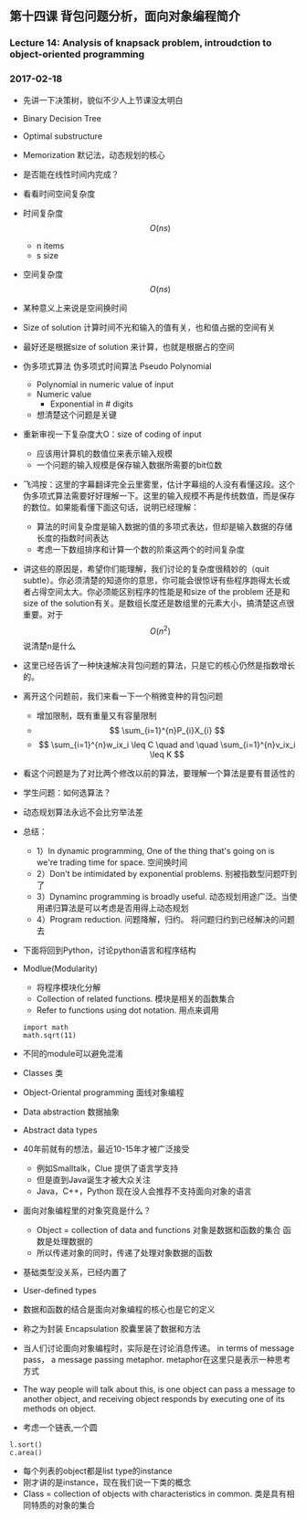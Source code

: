 ## 第十四课 背包问题分析，面向对象编程简介
### Lecture 14: Analysis of knapsack problem, introudction to object-oriented programming
### 2017-02-18
* 先讲一下决策树，貌似不少人上节课没太明白
* Binary Decision Tree
* Optimal substructure
* Memorization 默记法，动态规划的核心
* 是否能在线性时间内完成？
* 看看时间空间复杂度
* 时间复杂度 $$O(ns)$$
    * n items
    * s size
* 空间复杂度 $$O(ns)$$
* 某种意义上来说是空间换时间
* Size of solution 计算时间不光和输入的值有关，也和值占据的空间有关
* 最好还是根据size of solution 来计算，也就是根据占的空间
* 伪多项式算法 伪多项式时间算法 Pseudo Polynomial 
    * Polynomial in numeric value of input
    * Numeric value
        * Exponential in # digits
    * 想清楚这个问题是关键
* 重新审视一下复杂度大O：size of coding of input
    * 应该用计算机的数值位来表示输入规模
    * 一个问题的输入规模是保存输入数据所需要的bit位数    
* 飞鸿按：这里的字幕翻译完全云里雾里，估计字幕组的人没有看懂这段。这个伪多项式算法需要好好理解一下。这里的输入规模不再是传统数值，而是保存的数位。如果能看懂下面这句话，说明已经理解：
    * 算法的时间复杂度是输入数据的值的多项式表达，但却是输入数据的存储长度的指数时间表达
    * 考虑一下数组排序和计算一个数的阶乘这两个的时间复杂度
* 讲这些的原因是，希望你们能理解，我们讨论的复杂度很精妙的（quit subtle）。你必须清楚的知道你的意思，你可能会很惊讶有些程序跑得太长或者占得空间太大。你必须能区别程序的性能是和size of the problem 还是和size of the solution有关。是数组长度还是数组里的元素大小，搞清楚这点很重要。对于$$O(n^2)$$说清楚n是什么
* 这里已经告诉了一种快速解决背包问题的算法，只是它的核心仍然是指数增长的。
* 离开这个问题前，我们来看一下一个稍微变种的背包问题
    * 增加限制，既有重量又有容量限制
    * $$ \sum_{i=1}^{n}P_{i}X_{i}  $$
    * $$ \sum_{i=1}^{n}w_ix_i \leq C \quad and \quad  \sum_{i=1}^{n}v_ix_i \leq K  $$
* 看这个问题是为了对比两个修改以前的算法，要理解一个算法是要有普适性的

* 学生问题：如何选算法？
* 动态规划算法永远不会比穷举法差
* 总结：
    * 1）In dynamic programming, One of the thing that's going on is we're trading time for space. 空间换时间
    * 2）Don't be intimidated by exponential problems. 别被指数型问题吓到了
    * 3）Dynaminc programming is broadly useful. 动态规划用途广泛。当使用递归算法是可以考虑是否用得上动态规划
    * 4）Program reduction. 问题降解，归约。 将问题归约到已经解决的问题去
    
* 下面将回到Python，讨论python语言和程序结构
* Modlue(Modularity)
    * 将程序模块化分解
    * Collection of related functions. 模块是相关的函数集合
    * Refer to functions using dot notation. 用点来调用 
    ```
    import math
    math.sqrt(11) 
    ```     
* 不同的module可以避免混淆
* Classes 类 
* Object-Oriental programming 面线对象编程
* Data abstraction 数据抽象
* Abstract data types
* 40年前就有的想法，最近10-15年才被广泛接受
    * 例如Smalltalk，Clue 提供了语言学支持
    * 但是直到Java诞生才被大众关注
    * Java，C++，Python 现在没人会推荐不支持面向对象的语言
* 面向对象编程里的对象究竟是什么？
    * Object = collection of data and functions 对象是数据和函数的集合 函数是处理数据的
    * 所以传递对象的同时，传递了处理对象数据的函数
* 基础类型没关系，已经内置了
* User-defined types
* 数据和函数的结合是面向对象编程的核心也是它的定义
* 称之为封装 Encapsulation 胶囊里装了数据和方法
* 当人们讨论面向对象编程时，实际是在讨论消息传递。 in terms of message pass， a message passing metaphor. metaphor在这里只是表示一种思考方式
* The way people will talk about this, is one object can pass a message to another object, and receiving object responds by executing one of its methods on object.
* 考虑一个链表,一个圆
```
l.sort() 
c.area()
```
* 每个列表的object都是list type的instance
* 刚才讲的是instance，现在我们说一下类的概念
* Class = collection of objects with characteristics in common. 类是具有相同特质的对象的集合

